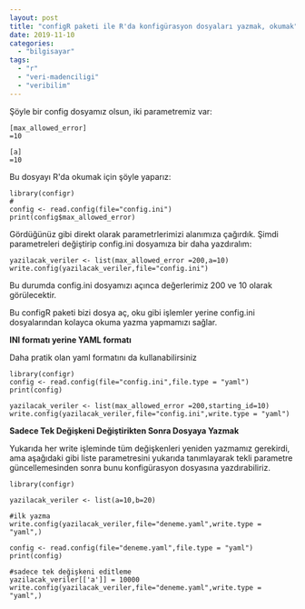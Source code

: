 ```yaml
---
layout: post
title: "configR paketi ile R'da konfigürasyon dosyaları yazmak, okumak"
date: 2019-11-10
categories: 
  - "bilgisayar"
tags: 
  - "r"
  - "veri-madenciligi"
  - "veribilim"
---
```


Şöyle bir config dosyamız olsun, iki parametremiz var:

```
[max_allowed_error]
=10

[a]
=10

```

Bu dosyayı R'da okumak için şöyle yaparız:

```
library(configr)
#
config <- read.config(file="config.ini")
print(config$max_allowed_error)
```

Gördüğünüz gibi direkt olarak parametrlerimizi alanımıza çağırdık. Şimdi parametreleri değiştirip config.ini dosyamıza bir daha yazdıralım:

```
yazilacak_veriler <- list(max_allowed_error =200,a=10)
write.config(yazilacak_veriler,file="config.ini")
```

Bu durumda config.ini dosyamızı açınca değerlerimiz 200 ve 10 olarak görülecektir.

Bu configR paketi bizi dosya aç, oku gibi işlemler yerine config.ini dosyalarından kolayca okuma yazma yapmamızı sağlar.

**INI formatı yerine YAML formatı**

Daha pratik olan yaml formatını da kullanabilirsiniz

```
library(configr)
config <- read.config(file="config.ini",file.type = "yaml")
print(config)

yazilacak_veriler <- list(max_allowed_error =200,starting_id=10)
write.config(yazilacak_veriler,file="config.ini",write.type = "yaml")
```

**Sadece Tek Değişkeni Değiştirikten Sonra Dosyaya Yazmak**

Yukarıda her write işleminde tüm değişkenleri yeniden yazmamız gerekirdi, ama aşağıdaki gibi liste parametresini yukarıda tanımlayarak tekli parametre güncellemesinden sonra bunu konfigürasyon dosyasına yazdırabiliriz.

```
library(configr)

yazilacak_veriler <- list(a=10,b=20)

#ilk yazma
write.config(yazilacak_veriler,file="deneme.yaml",write.type = "yaml",)

config <- read.config(file="deneme.yaml",file.type = "yaml")
print(config)

#sadece tek değişkeni editleme
yazilacak_veriler[['a']] = 10000
write.config(yazilacak_veriler,file="deneme.yaml",write.type = "yaml",)

```
